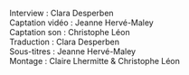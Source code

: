 Interview : Clara Desperben  
Captation vidéo : Jeanne Hervé-Maley  
Captation son : Christophe Léon  
Traduction : Clara Desperben  
Sous-titres : Jeanne Hervé-Maley  
Montage : Claire Lhermitte & Christophe Léon 